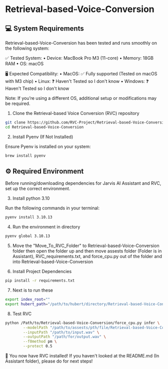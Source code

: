 # Retrieval-based-Voice-Conversion


## 💻 System Requirements

Retrieval-based-Voice-Conversion has been tested and runs smoothly on the following system:

✅ Tested System:
• Device: MacBook Pro M3 (11-core)
• Memory: 18GB RAM
• OS: macOS

🖥️ Expected Compatibility:
• MacOS: ✅ Fully supported (Tested on macOS with M3 chip)
• Linux: ❓ Haven't Tested so I don't know
• Windows: ❓ Haven't Tested so I don't know

Note: If you’re using a different OS, additional setup or modifications may be required.



1. Clone the Retrieval-based Voice Conversion (RVC) repository

```bash
git clone https://github.com/RVC-Project/Retrieval-based-Voice-Conversion.git
cd Retrieval-based-Voice-Conversion
```

2. Install Pyenv (If Not Installed)

Ensure Pyenv is installed on your system:

```bash
brew install pyenv
```




## ⚙️ Required Environment

Before running/downloading dependencies for Jarvis AI Assistant and RVC, set up the correct environment.

3. Install python 3.10

Run the following commands in your terminal:

```bash
pyenv install 3.10.13
```
4. Run the environment in directory

```bash
pyenv global 3.10.13
```
5. Move the "Move_To_RVC_Folder" to Retrieval-based-Voice-Conversion folder then open the folder up and then move assests folder (Folder is in Assistant), RVC_requirements.txt, and force_cpu.py out of the folder and into Retrieval-based-Voice-Conversion

6. Install Project Dependencies

```bash
pip install -r requirements.txt
```

7. Next is to run these

```bash
export index_root=""
export hubert_path="/path/to/hubert/directory/Retrieval-based-Voice-Conversion/assets/hubert/hubert_base.pt"
```

8. Test RVC

```bash
python /Path/to/Retrieval-based-Voice-Conversion/force_cpu.py infer \
        --modelPath "/path/to/assests/pth/file/Retrieval-based-Voice-Conversion/assets/pretrained/Jarvis/Jarvis.pth" \
        --inputPath "/path/to/input.wav" \
        --outputPath "/path/for/output.wav" \
        --f0method pm \
        --protect 0.5
```
🚀 You now have RVC installed! If you haven't looked at the README.md (In Assistant folder), please do for next steps!



